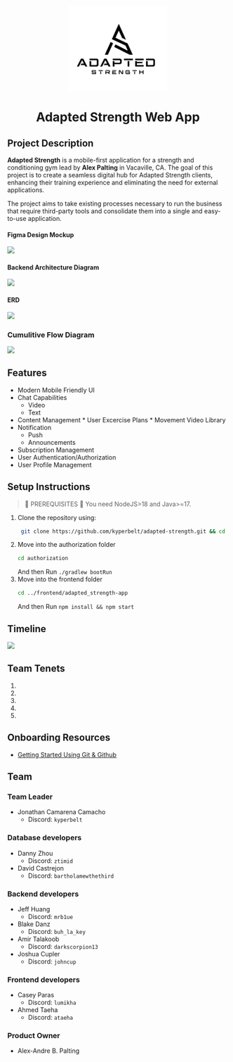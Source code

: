 <div align="center"> <img src="https://raw.githubusercontent.com/kyperbelt/adapted-strength/kyperbelt-patch-1/docs/media/Screenshot%20from%202023-11-29%2020-53-50.png" alt="logo" /> 
<h1>
    Adapted Strength Web App
</h1>
</div>

## Project Description
**Adapted Strength** is a mobile-first application for a strength and conditioning gym lead by **Alex Palting** in Vacaville, CA. The goal of this project is to create a seamless digital hub for Adapted Strength clients, enhancing their training experience and eliminating the need for external applications.

The project aims to take existing processes necessary to run the business that require third-party tools and consolidate them into a single and easy-to-use application.

#### Figma Design Mockup

![](https://drive.google.com/uc?export=view&id=16GHbIQdPy5OOJtP7mchi47ctN4BAl0Se)

#### Backend Architecture Diagram
![](https://drive.google.com/uc?export=view&id=19TRJgWHKgCtSFHVAdwZX_UsBLFx24M7j)

#### ERD
![](https://drive.google.com/uc?export=view&id=1QwXzT-TkcJQOkByXfeiu-PY5kpEQLR5n)

### Cumulitive Flow Diagram
![](https://drive.google.com/uc?export=view&id=1HQV8A90qm86nlSK1Er60i-4AGOZCSX9I)

## Features
* Modern Mobile Friendly UI
* Chat Capabilities
    * Video
    * Text
* Content Management
      * User Excercise Plans
      * Movement Video Library
* Notification
    * Push
    * Announcements
* Subscription Management
* User Authentication/Authorization
* User Profile Management

## Setup Instructions
> 🚧 PREREQUISITES 🚧 You need NodeJS>18 and Java>=17.

1. Clone the repository using:
   ```sh
    git clone https://github.com/kyperbelt/adapted-strength.git && cd adapted-strength
   ```
2. Move into the authorization folder
   ```sh
   cd authorization
   ```
    And then Run `./gradlew bootRun`
4. Move into the frontend folder
   ```sh
   cd ../frontend/adapted_strength-app
   ```
    And then Run `npm install && npm start`
## Timeline
![](https://drive.google.com/uc?export=view&id=1fbYiMPkHQYXknti6dgBGD8rmw68XBUmh)


## Team Tenets
1. 
2. 
3. 
4. 
5. 

## Onboarding Resources

* [Getting Started Using Git & Github](docs/using_git.md) 

## Team

### Team Leader 
- Jonathan Camarena Camacho
    - Discord: `kyperbelt`
### Database developers
- Danny Zhou
    - Discord: `ztimid`
- David Castrejon
    - Discord: `bartholamewthethird`
### Backend developers
- Jeff Huang
    - Discord: `mrb1ue`
- Blake Danz
    - Discord: `buh_la_key`
- Amir Talakoob
    - Discord: `darkscorpion13`
- Joshua Cupler
    - Discord: `johncup`
### Frontend developers
- Casey Paras
    - Discord: `lumikha`
- Ahmed Taeha
    - Discord: `ataeha`

### Product Owner
- Alex-Andre B. Palting
